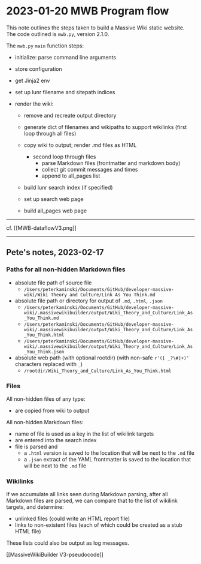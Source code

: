 # 2023-01-20 MWB Program flow

This note outlines the steps taken to build a Massive Wiki static
website. The code outlined is `mwb.py`, version 2.1.0.

The `mwb.py` `main` function steps:

 - initialize: parse command line arguments
 - store configuration
 - get Jinja2 env
 
 - set up lunr filename and sitepath indices
 
 - render the wiki:
   - remove and recreate output directory
   
   - generate dict of filenames and wikipaths to support wikilinks
	 (first loop through all files)
   
   - copy wiki to output; render .md files as HTML
	 - second loop through files
	   - parse Markdown files (frontmatter and markdown body)
	   - collect git commit messages and times
	   - append to all_pages list

	   
   - build lunr search index (if specified)
   
   - set up search web page
   
   - build all_pages web page

-----
cf. [[MWB-dataflowV3.png]]  

---
## Pete's notes, 2023-02-17

### Paths for all non-hidden Markdown files

- absolute file path of source file
	- `/Users/peterkaminski/Documents/GitHub/developer-massive-wiki/Wiki Theory and Culture/Link As You Think.md`
- absolute file path or directory for output of `.md`, `.html`, `.json`
	- `/Users/peterkaminski/Documents/GitHub/developer-massive-wiki/.massivewikibuilder/output/Wiki_Theory_and_Culture/Link_As_You_Think.md`
	- `/Users/peterkaminski/Documents/GitHub/developer-massive-wiki/.massivewikibuilder/output/Wiki_Theory_and_Culture/Link_As_You_Think.html`
	- `/Users/peterkaminski/Documents/GitHub/developer-massive-wiki/.massivewikibuilder/output/Wiki_Theory_and_Culture/Link_As_You_Think.json`
- absolute web path (with optional rootdir) (with non-safe `r'([ _?\#]+)'` characters replaced with `_`)
	- `/rootdir/Wiki_Theory_and_Culture/Link_As_You_Think.html`

### Files

All non-hidden files of any type:

- are copied from wiki to output

All non-hidden Markdown files:

- name of file is used as a key in the list of wikilink targets
- are entered into the search index
- file is parsed and
	- a `.html` version is saved to the location that will be next to the `.md` file
	- a `.json` extract of the YAML frontmatter is saved to the location that will be next to the `.md` file

### Wikilinks

If we accumulate all links seen during Markdown parsing, after all Markdown files are parsed, we can compare that to the list of wikilink targets, and determine:

- unlinked files (could write an HTML report file)
- links to non-existent files (each of which could be created as a stub HTML file)

These lists could also be output as log messages.

[[MassiveWikiBuilder V3-pseudocode]]  
